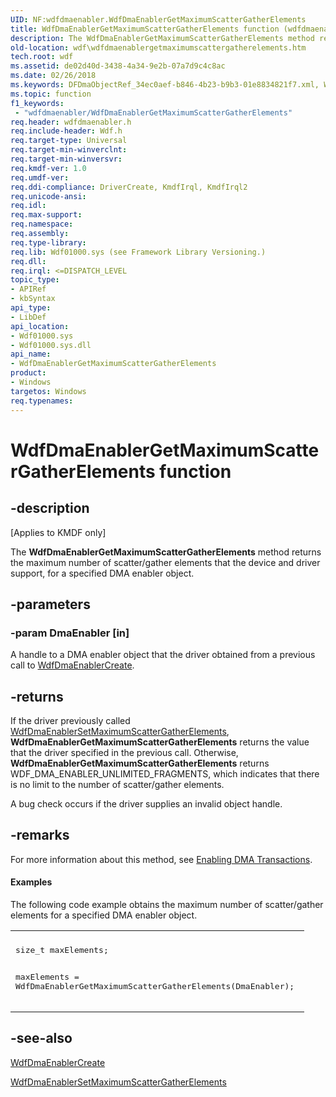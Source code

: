 ```yaml
---
UID: NF:wdfdmaenabler.WdfDmaEnablerGetMaximumScatterGatherElements
title: WdfDmaEnablerGetMaximumScatterGatherElements function (wdfdmaenabler.h)
description: The WdfDmaEnablerGetMaximumScatterGatherElements method returns the maximum number of scatter/gather elements that the device and driver support, for a specified DMA enabler object.
old-location: wdf\wdfdmaenablergetmaximumscattergatherelements.htm
tech.root: wdf
ms.assetid: de02d40d-3438-4a34-9e2b-07a7d9c4c8ac
ms.date: 02/26/2018
ms.keywords: DFDmaObjectRef_34ec0aef-b846-4b23-b9b3-01e8834821f7.xml, WdfDmaEnablerGetMaximumScatterGatherElements, WdfDmaEnablerGetMaximumScatterGatherElements method, kmdf.wdfdmaenablergetmaximumscattergatherelements, wdf.wdfdmaenablergetmaximumscattergatherelements, wdfdmaenabler/WdfDmaEnablerGetMaximumScatterGatherElements
ms.topic: function
f1_keywords:
 - "wdfdmaenabler/WdfDmaEnablerGetMaximumScatterGatherElements"
req.header: wdfdmaenabler.h
req.include-header: Wdf.h
req.target-type: Universal
req.target-min-winverclnt: 
req.target-min-winversvr: 
req.kmdf-ver: 1.0
req.umdf-ver: 
req.ddi-compliance: DriverCreate, KmdfIrql, KmdfIrql2
req.unicode-ansi: 
req.idl: 
req.max-support: 
req.namespace: 
req.assembly: 
req.type-library: 
req.lib: Wdf01000.sys (see Framework Library Versioning.)
req.dll: 
req.irql: <=DISPATCH_LEVEL
topic_type:
- APIRef
- kbSyntax
api_type:
- LibDef
api_location:
- Wdf01000.sys
- Wdf01000.sys.dll
api_name:
- WdfDmaEnablerGetMaximumScatterGatherElements
product:
- Windows
targetos: Windows
req.typenames: 
---
```


# WdfDmaEnablerGetMaximumScatterGatherElements function


## -description


<p class="CCE_Message">[Applies to KMDF only]</p>

The <b>WdfDmaEnablerGetMaximumScatterGatherElements</b> method returns the maximum number of scatter/gather elements that the device and driver support, for a specified DMA enabler object. 


## -parameters




### -param DmaEnabler [in]

A handle to a DMA enabler object that the driver obtained from a previous call to <a href="https://docs.microsoft.com/windows-hardware/drivers/ddi/content/wdfdmaenabler/nf-wdfdmaenabler-wdfdmaenablercreate">WdfDmaEnablerCreate</a>. 


## -returns



If the driver previously called <a href="https://docs.microsoft.com/windows-hardware/drivers/ddi/content/wdfdmaenabler/nf-wdfdmaenabler-wdfdmaenablersetmaximumscattergatherelements">WdfDmaEnablerSetMaximumScatterGatherElements</a>, <b>WdfDmaEnablerGetMaximumScatterGatherElements</b> returns the value that the driver specified in the previous call. Otherwise, <b>WdfDmaEnablerGetMaximumScatterGatherElements</b> returns WDF_DMA_ENABLER_UNLIMITED_FRAGMENTS, which indicates that there is no limit to the number of scatter/gather elements.

A bug check occurs if the driver supplies an invalid object handle.






## -remarks



For more information about this method, see <a href="https://docs.microsoft.com/windows-hardware/drivers/wdf/enabling-dma-transactions">Enabling DMA Transactions</a>.


#### Examples

The following code example obtains the maximum number of scatter/gather elements for a specified DMA enabler object.

<div class="code"><span codelanguage=""><table>
<tr>
<th></th>
</tr>
<tr>
<td>
<pre>size_t maxElements;

maxElements = WdfDmaEnablerGetMaximumScatterGatherElements(DmaEnabler);
 </pre>
</td>
</tr>
</table></span></div>



## -see-also




<a href="https://docs.microsoft.com/windows-hardware/drivers/ddi/content/wdfdmaenabler/nf-wdfdmaenabler-wdfdmaenablercreate">WdfDmaEnablerCreate</a>



<a href="https://docs.microsoft.com/windows-hardware/drivers/ddi/content/wdfdmaenabler/nf-wdfdmaenabler-wdfdmaenablersetmaximumscattergatherelements">WdfDmaEnablerSetMaximumScatterGatherElements</a>
 

 


